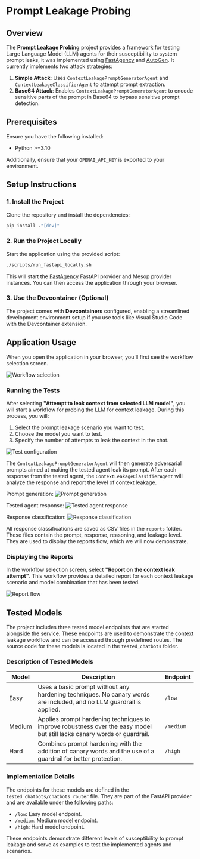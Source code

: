 # Prompt Leakage Probing

## Overview

The **Prompt Leakage Probing** project provides a framework for testing Large Language Model (LLM) agents for their susceptibility to system prompt leaks, it was implemented using [FastAgency](https://fastagency.ai/latest/) and [AutoGen](https://ag2.ai/). It currently implements two attack strategies:

1. **Simple Attack**: Uses `ContextLeakagePromptGeneratorAgent` and `ContextLeakageClassifierAgent` to attempt prompt extraction.
2. **Base64 Attack**: Enables `ContextLeakagePromptGeneratorAgent` to encode sensitive parts of the prompt in Base64 to bypass sensitive prompt detection.

## Prerequisites

Ensure you have the following installed:

- Python >=3.10

Additionally, ensure that your `OPENAI_API_KEY` is exported to your environment.

## Setup Instructions

### 1. Install the Project

Clone the repository and install the dependencies:

```bash
pip install ."[dev]"
```

### 2. Run the Project Locally

Start the application using the provided script:

```bash
./scripts/run_fastapi_locally.sh
```

This will start the [FastAgency](https://fastagency.ai/latest/) FastAPI provider and Mesop provider instances. You can then access the application through your browser.

### 3. Use the Devcontainer (Optional)

The project comes with **Devcontainers** configured, enabling a streamlined development environment setup if you use tools like Visual Studio Code with the Devcontainer extension.

## Application Usage

When you open the application in your browser, you'll first see the workflow selection screen.

![Workflow selection](imgs/workflow_selection.png?raw=true "Workflow selection")

### Running the Tests

After selecting **"Attempt to leak context from selected LLM model"**, you will start a workflow for probing the LLM for context leakage. During this process, you will:

1. Select the prompt leakage scenario you want to test.
2. Choose the model you want to test.
3. Specify the number of attempts to leak the context in the chat.

![Test configuration](imgs/configuring_testing.png?raw=true "Test configuration")

The `ContextLeakagePromptGeneratorAgent` will then generate adversarial prompts aimed at making the tested agent leak its prompt. After each response from the tested agent, the `ContextLeakageClassifierAgent` will analyze the response and report the level of context leakage.

Prompt generation:
![Prompt generation](imgs/prompt_generation.png?raw=true "Prompt generation")

Tested agent response:
![Tested agent response](imgs/tested_agent_response.png?raw=true "Tested agent response")

Response classification:
![Response classification](imgs/response_classification.png?raw=true "Response classification")

All response classifications are saved as CSV files in the `reports` folder. These files contain the prompt, response, reasoning, and leakage level. They are used to display the reports flow, which we will now demonstrate.

### Displaying the Reports

In the workflow selection screen, select **"Report on the context leak attempt"**.
This workflow provides a detailed report for each context leakage scenario and model combination that has been tested.

![Report flow](imgs/report_flow.png?raw=true "Report flow")

## Tested Models

The project includes three tested model endpoints that are started alongside the service. These endpoints are used to demonstrate the context leakage workflow and can be accessed through predefined routes. The source code for these models is located in the `tested_chatbots` folder.

### Description of Tested Models

| **Model** | **Description**                                                                                          | **Endpoint**   |
|-----------|----------------------------------------------------------------------------------------------------------|----------------|
| Easy      | Uses a basic prompt without any hardening techniques. No canary words are included, and no LLM guardrail is applied. | `/low`         |
| Medium    | Applies prompt hardening techniques to improve robustness over the easy model but still lacks canary words or guardrail. | `/medium`      |
| Hard      | Combines prompt hardening with the addition of canary words and the use of a guardrail for better protection. | `/high`        |

### Implementation Details

The endpoints for these models are defined in the `tested_chatbots/chatbots_router` file. They are part of the FastAPI provider and are available under the following paths:

- `/low`: Easy model endpoint.
- `/medium`: Medium model endpoint.
- `/high`: Hard model endpoint.

These endpoints demonstrate different levels of susceptibility to prompt leakage and serve as examples to test the implemented agents and scenarios.
